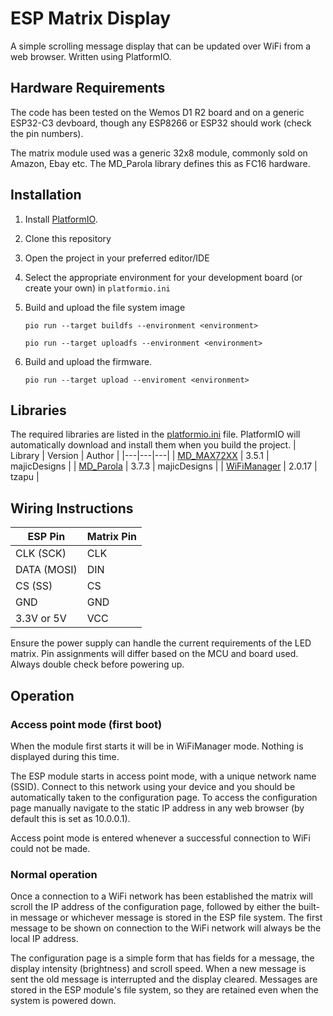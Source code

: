 # ESP Matrix Display
A simple scrolling message display that can be updated over WiFi from a web browser. Written using PlatformIO.

## Hardware Requirements

The code has been tested on the Wemos D1 R2 board and on a generic ESP32-C3 devboard, though any ESP8266 or ESP32 should work (check the pin numbers).

The matrix module used was a generic 32x8 module, commonly sold on Amazon, Ebay etc. The MD_Parola library defines this as FC16 hardware.

## Installation

1. Install [PlatformIO](https://platformio.org/).

2. Clone this repository

3. Open the project in your preferred editor/IDE

4. Select the appropriate environment for your development board (or create your own) in ```platformio.ini```

5. Build and upload the file system image

    ```pio run --target buildfs --environment <environment>```

    ```pio run --target uploadfs --environment <environment>```

6. Build and upload the firmware.

    ```pio run --target upload --enviroment <environment>```

## Libraries

The required libraries are listed in the [platformio.ini](http://_vscodecontentref_/0) file. PlatformIO will automatically download and install them when you build the project.
| Library | Version | Author |
|---|---|---|
| [MD_MAX72XX](https://github.com/MajicDesigns/MD_MAX72XX) | 3.5.1 | majicDesigns |
| [MD_Parola](https://github.com/MajicDesigns/MD_Parola) | 3.7.3 | majicDesigns |
| [WiFiManager](https://github.com/tzapu/WiFiManager) | 2.0.17 | tzapu |

## Wiring Instructions

| ESP Pin       | Matrix Pin   |
|---------------|--------------|
| CLK (SCK)     | CLK          |
| DATA (MOSI)   | DIN          |
| CS (SS)       | CS           |
| GND           | GND          |
| 3.3V or 5V    | VCC          |

Ensure the power supply can handle the current requirements of the LED matrix. Pin assignments will differ based on the MCU and board used. Always double check before powering up.

## Operation

### Access point mode (first boot)
When the module first starts it will be in WiFiManager mode. Nothing is displayed during this time.

The ESP module starts in access point mode, with a unique network name (SSID). Connect to this network using your device and you should be automatically taken to the configuration page. To access the configuration page manually navigate to the static IP address in any web browser (by default this is set as 10.0.0.1).

Access point mode is entered whenever a successful connection to WiFi could not be made.

### Normal operation

Once a connection to a WiFi network has been established the matrix will scroll the IP address of the configuration page, followed by either the built-in message or whichever message is stored in the ESP file system. The first message to be shown on connection to the WiFi network will always be the local IP address.

The configuration page is a simple form that has fields for a message, the display intensity (brightness) and scroll speed. When a new message is sent the old message is interrupted and the display cleared. Messages are stored in the ESP module's file system, so they are retained even when the system is powered down.